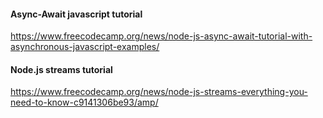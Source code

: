 #### Async-Await javascript tutorial
https://www.freecodecamp.org/news/node-js-async-await-tutorial-with-asynchronous-javascript-examples/  

#### Node.js streams tutorial
https://www.freecodecamp.org/news/node-js-streams-everything-you-need-to-know-c9141306be93/amp/  

